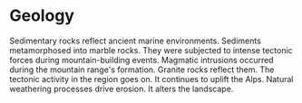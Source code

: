 # Geology

Sedimentary rocks reflect ancient marine environments. Sediments metamorphosed into marble rocks. They were subjected to intense tectonic forces during mountain-building events. Magmatic intrusions occurred during the mountain range's formation. Granite rocks reflect them. The tectonic activity in the region goes on. It continues to uplift the Alps. Natural weathering processes drive erosion. It alters the landscape.